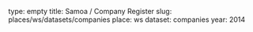 type: empty
title: Samoa / Company Register
slug: places/ws/datasets/companies
place: ws
dataset: companies
year: 2014
